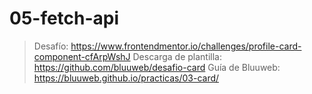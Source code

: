 # 05-fetch-api
> Desafío: https://www.frontendmentor.io/challenges/profile-card-component-cfArpWshJ
> Descarga de plantilla: https://github.com/bluuweb/desafio-card
> Guía de Bluuweb: https://bluuweb.github.io/practicas/03-card/